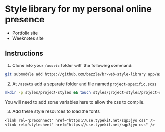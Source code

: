 # Style library for my personal online presence

* Portfolio site
* Weeknotes site

## Instructions

1. Clone into your `/assets` folder with the following command:

```bash
git submodule add https://github.com/bazzle/br-web-style-library app/assets/styles/style-library
```

2. At `/assets` add a separate folder and file named `project-specific.scss`

```bash
mkdir -p styles/project-styles && touch styles/project-styles/project-specific.scss
```

You will need to add some variables here to allow the css to compile.

3. Add these style resources to load the fonts
```
<link rel="preconnect" href="https://use.typekit.net/sqp3jyo.css" />
<link rel="stylesheet" href="https://use.typekit.net/sqp3jyo.css" />
```
